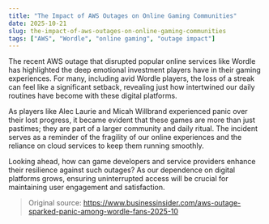 ```yaml
---
title: "The Impact of AWS Outages on Online Gaming Communities"
date: 2025-10-21
slug: the-impact-of-aws-outages-on-online-gaming-communities
tags: ["AWS", "Wordle", "online gaming", "outage impact"]
---
```

The recent AWS outage that disrupted popular online services like Wordle has highlighted the deep emotional investment players have in their gaming experiences. For many, including avid Wordle players, the loss of a streak can feel like a significant setback, revealing just how intertwined our daily routines have become with these digital platforms.

As players like Alec Laurie and Micah Willbrand experienced panic over their lost progress, it became evident that these games are more than just pastimes; they are part of a larger community and daily ritual. The incident serves as a reminder of the fragility of our online experiences and the reliance on cloud services to keep them running smoothly.

Looking ahead, how can game developers and service providers enhance their resilience against such outages? As our dependence on digital platforms grows, ensuring uninterrupted access will be crucial for maintaining user engagement and satisfaction.
> Original source: https://www.businessinsider.com/aws-outage-sparked-panic-among-wordle-fans-2025-10